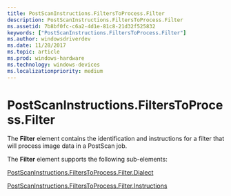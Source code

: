 ```yaml
---
title: PostScanInstructions.FiltersToProcess.Filter
description: PostScanInstructions.FiltersToProcess.Filter
ms.assetid: 7b8bf0fc-c6a2-4d1e-81c8-21d32f525832
keywords: ["PostScanInstructions.FiltersToProcess.Filter"]
ms.author: windowsdriverdev
ms.date: 11/28/2017
ms.topic: article
ms.prod: windows-hardware
ms.technology: windows-devices
ms.localizationpriority: medium
---
```


# PostScanInstructions.FiltersToProcess.Filter


The **Filter** element contains the identification and instructions for a filter that will process image data in a PostScan job.

The **Filter** element supports the following sub-elements:

[PostScanInstructions.FiltersToProcess.Filter.Dialect](postscaninstructions-filterstoprocess-filter-dialect.md)

[PostScanInstructions.FiltersToProcess.Filter.Instructions](postscaninstructions-filterstoprocess-filter-instructions.md)

 

 





